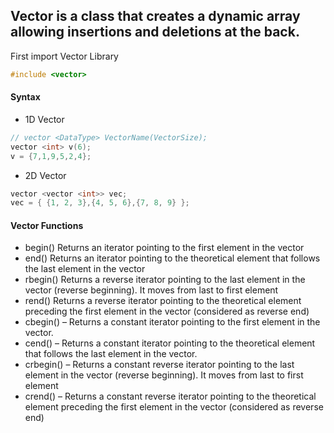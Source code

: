 ## **Vector** is a class that creates a dynamic array allowing insertions and deletions at the back.

First import Vector Library
```cpp
#include <vector>
```

#### Syntax 
  - 1D Vector
  ```cpp
  // vector <DataType> VectorName(VectorSize);
  vector <int> v(6);
  v = {7,1,9,5,2,4};
  ```
  - 2D Vector
  ```cpp
  vector <vector <int>> vec;
  vec = { {1, 2, 3},{4, 5, 6},{7, 8, 9} };
  ```
#### Vector Functions
  - begin()  Returns an iterator pointing to the first element in the vector
  - end()  Returns an iterator pointing to the theoretical element that follows the last element in the vector
  - rbegin()  Returns a reverse iterator pointing to the last element in the vector (reverse beginning). It moves from last to first element
  - rend()  Returns a reverse iterator pointing to the theoretical element preceding the first element in the vector (considered as reverse end)
  - cbegin() – Returns a constant iterator pointing to the first element in the vector.
  - cend() – Returns a constant iterator pointing to the theoretical element that follows the last element in the vector.
  - crbegin() – Returns a constant reverse iterator pointing to the last element in the vector (reverse beginning). It moves from last to first element
  - crend() – Returns a constant reverse iterator pointing to the theoretical element preceding the first element in the vector (considered as reverse end)
  
  
  
  
  
  
  
  
  
  
  
  
  
  
  
  
  
  
  
  
  
  
  
  
  
  
  
  
